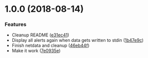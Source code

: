 <a name="1.0.0"></a>
# 1.0.0 (2018-08-14)


### Features

* Cleanup README ([e31ec41](https://github.com/mkg20001/sysadmin-notifier/commit/e31ec41))
* Display all alerts again when data gets written to stdin ([1b47e9c](https://github.com/mkg20001/sysadmin-notifier/commit/1b47e9c))
* Finish netdata and cleanup ([46eb44f](https://github.com/mkg20001/sysadmin-notifier/commit/46eb44f))
* Make it work ([7e0935e](https://github.com/mkg20001/sysadmin-notifier/commit/7e0935e))



